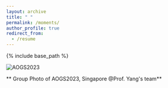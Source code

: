 ```yaml
---
layout: archive
title: " "
permalink: /moments/
author_profile: true
redirect_from:
  - /resume
---
```


{% include base_path %}


![AOGS2023](/images/mmexport1691238112499.jpg) <br>

** Group Photo of AOGS2023, Singapore @Prof. Yang's team**
